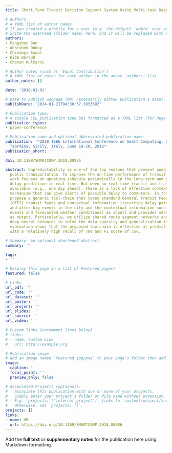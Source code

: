 ```yaml
---
title: Short-Term Transit Decision Support System Using Multi-task Deep Neural Networks

# Authors
# A YAML list of author names
# If you created a profile for a user (e.g. the default `admin` user at `content/authors/admin/`), 
# write the username (folder name) here, and it will be replaced with their full name and linked to their profile.
authors:
- Fangzhou Sun
- Abhishek Dubey
- Chinmaya Samal
- Hiba Baroud
- Chetan Kulkarni

# Author notes (such as 'Equal Contribution')
# A YAML list of notes for each author in the above `authors` list
author_notes: []

date: '2018-01-01'

# Date to publish webpage (NOT necessarily Bibtex publication's date).
publishDate: '2024-01-21T04:30:57.103368Z'

# Publication type.
# A single CSL publication type but formatted as a YAML list (for Hugo requirements).
publication_types:
- paper-conference

# Publication name and optional abbreviated publication name.
publication: '*2018 IEEE International Conference on Smart Computing, SMARTCOMP 2018,
  Taormina, Sicily, Italy, June 18-20, 2018*'
publication_short: ''

doi: 10.1109/SMARTCOMP.2018.00086

abstract: Unpredictability is one of the top reasons that prevent people from using
  public transportation. To improve the on-time performance of transit systems, prior
  work focuses on updating schedule periodically in the long-term and providing arrival
  delay prediction in real-time. But when no real-time transit and traffic feed is
  available (e.g., one day ahead), there is a lack of effective contextual prediction
  mechanism that can give alerts of possible delay to commuters. In this paper, we
  propose a generic tool-chain that takes standard General Transit Feed Specification
  (GTFS) transit feeds and contextual information (recurring delay patterns before
  and after big events in the city and the contextual information such as scheduled
  events and forecasted weather conditions) as inputs and provides service alerts
  as output. Particularly, we utilize shared route segment networks and multi-task
  deep neural networks to solve the data sparsity and generalization issues. Experimental
  evaluation shows that the proposed toolchain is effective at predicting severe delay
  with a relatively high recall of 76% and F1 score of 55%.

# Summary. An optional shortened abstract.
summary: ''

tags:
- ''

# Display this page in a list of Featured pages?
featured: false

# Links
url_pdf: ''
url_code: ''
url_dataset: ''
url_poster: ''
url_project: ''
url_slides: ''
url_source: ''
url_video: ''

# Custom links (uncomment lines below)
# links:
# - name: Custom Link
#   url: http://example.org

# Publication image
# Add an image named `featured.jpg/png` to your page's folder then add a caption below.
image:
  caption: ''
  focal_point: ''
  preview_only: false

# Associated Projects (optional).
#   Associate this publication with one or more of your projects.
#   Simply enter your project's folder or file name without extension.
#   E.g. `projects: ['internal-project']` links to `content/project/internal-project/index.md`.
#   Otherwise, set `projects: []`.
projects: []
links:
- name: URL
  url: https://doi.org/10.1109/SMARTCOMP.2018.00086
---
```


Add the **full text** or **supplementary notes** for the publication here using Markdown formatting.
